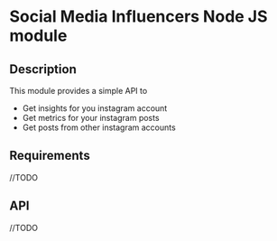 # Social Media Influencers Node JS module 

## Description
This module provides a simple API to
- Get insights for you instagram account
- Get metrics for your instagram posts 
- Get posts from other instagram accounts

## Requirements
//TODO

## API
//TODO



